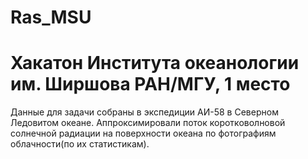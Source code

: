 # Ras_MSU
# Хакатон Института океанологии им. Ширшова РАН/МГУ, 1 место
Данные для задачи собраны в экспедиции АИ-58 в Северном
Ледовитом океане. Аппроксимировали поток коротковолновой
солнечной радиации на поверхности океана по фотографиям
облачности(по их статистикам).
